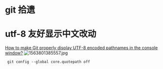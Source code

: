 # git 拾遗

# utf-8 友好显示中文改动

[How to make Git properly display UTF-8 encoded pathnames in the console window?](https://stackoverflow.com/questions/22827239/how-to-make-git-properly-display-utf-8-encoded-pathnames-in-the-console-window)
![1563801385557.jpg](https://i.loli.net/2019/07/22/5d35b77602d7276388.jpg)
```
 git config --global core.quotepath off
```
